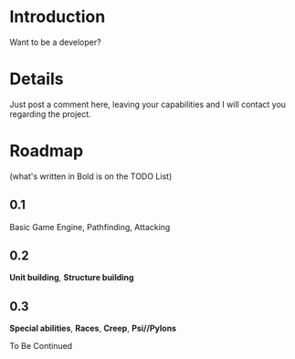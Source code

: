 # Introduction #

Want to be a developer?


# Details #

Just post a comment here, leaving your capabilities and I will contact you regarding the project.

# Roadmap #

(what's written in Bold is on the TODO List)

## 0.1 ##
Basic Game Engine, Pathfinding, Attacking

## 0.2 ##
**Unit building**, **Structure building**

## 0.3 ##
**Special abilities**, **Races**, **Creep**, **Psi//Pylons**

To Be Continued